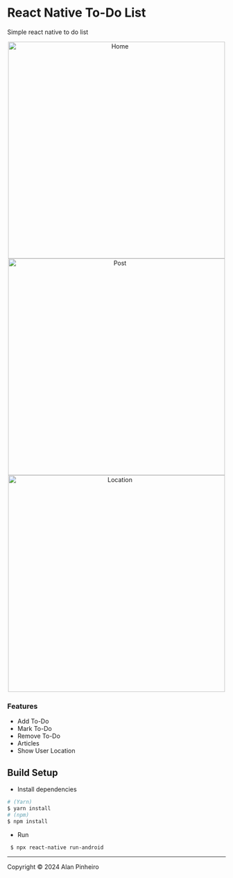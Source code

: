 # React Native To-Do List

Simple react native to do list

<p align="center" >
    <img title="Home" height='500' src="https://res.cloudinary.com/iyansrcloud/image/upload/v1577947728/todo/home_hizavy.png">
    <img title="Post" height='500' src="https://res.cloudinary.com/iyansrcloud/image/upload/v1577947728/todo/post_mttiyv.png">
    <img title="Location" height='500' src="https://res.cloudinary.com/iyansrcloud/image/upload/v1577947728/todo/location_zjenbi.png">
</p>

 ### Features
 - Add To-Do
 - Mark To-Do
 - Remove To-Do
 - Articles
 - Show User Location

 ## Build Setup

 - Install dependencies
 ```bash
 # (Yarn)
 $ yarn install
 # (npm)
 $ npm install
 ```
 - Run
 ```bash
  $ npx react-native run-android
 ```

 ---
 Copyright © 2024 Alan Pinheiro
